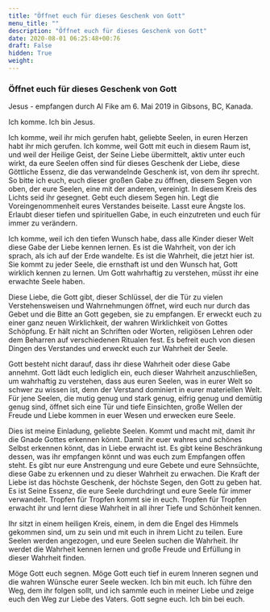 ```yaml
---
title: "Öffnet euch für dieses Geschenk von Gott"
menu_title: ""
description: "Öffnet euch für dieses Geschenk von Gott"
date: 2020-08-01 06:25:48+00:76
draft: False
hidden: True
weight:
---
```

### Öffnet euch für dieses Geschenk von Gott

Jesus - empfangen durch Al Fike am 6. Mai 2019 in Gibsons, BC, Kanada.

Ich komme. Ich bin Jesus.

Ich komme, weil ihr mich gerufen habt, geliebte Seelen, in euren Herzen habt ihr mich gerufen. Ich komme, weil Gott mit euch in diesem Raum ist, und weil der Heilige Geist, der Seine Liebe übermittelt, aktiv unter euch wirkt, da eure Seelen offen sind für dieses Geschenk der Liebe, diese Göttliche Essenz, die das verwandelnde Geschenk ist, von dem ihr sprecht. So bitte ich euch, euch dieser großen Gabe zu öffnen, diesem Segen von oben, der eure Seelen, eine mit der anderen, vereinigt. In diesem Kreis des Lichts seid ihr gesegnet. Gebt euch diesem Segen hin. Legt die Voreingenommenheit eures Verstandes beiseite. Lasst eure Ängste los. Erlaubt dieser tiefen und spirituellen Gabe, in euch einzutreten und euch für immer zu verändern.  

Ich komme, weil ich den tiefen Wunsch habe, dass alle Kinder dieser Welt diese Gabe der Liebe kennen lernen. Es ist die Wahrheit, von der ich sprach, als ich auf der Erde wandelte. Es ist die Wahrheit, die jetzt hier ist. Sie kommt zu jeder Seele, die ernsthaft ist und den Wunsch hat, Gott wirklich kennen zu lernen. Um Gott wahrhaftig zu verstehen, müsst ihr eine erwachte Seele haben.

Diese Liebe, die Gott gibt, dieser Schlüssel, der die Tür zu vielen Verstehensweisen und Wahrnehmungen öffnet, wird euch nur durch das Gebet und die Bitte an Gott gegeben, sie zu empfangen. Er erweckt euch zu einer ganz neuen Wirklichkeit, der wahren Wirklichkeit von Gottes Schöpfung. Er hält nicht an Schriften oder Worten, religiösen Lehren oder dem Beharren auf verschiedenen Ritualen fest. Es befreit euch von diesen Dingen des Verstandes und erweckt euch zur Wahrheit der Seele.

Gott besteht nicht darauf, dass ihr diese Wahrheit oder diese Gabe annehmt. Gott lädt euch lediglich ein, euch dieser Wahrheit anzuschließen, um wahrhaftig zu verstehen, dass aus euren Seelen, was in eurer Welt so schwer zu wissen ist, denn der Verstand dominiert in eurer materiellen Welt. Für jene Seelen, die mutig genug und stark genug, eifrig genug und demütig genug sind, öffnet sich eine Tür und tiefe Einsichten, große Wellen der Freude und Liebe kommen in euer Wesen und erwecken eure Seele.  

Dies ist meine Einladung, geliebte Seelen. Kommt und macht mit, damit ihr die Gnade Gottes erkennen könnt. Damit ihr euer wahres und schönes Selbst erkennen könnt, das in Liebe erwacht ist. Es gibt keine Beschränkung dessen, was ihr empfangen könnt und was euch zum Empfangen offen steht. Es gibt nur eure Anstrengung und eure Gebete und eure Sehnsüchte, diese Gabe zu erkennen und zu dieser Wahrheit zu erwachen. Die Kraft der Liebe ist das höchste Geschenk, der höchste Segen, den Gott zu geben hat. Es ist Seine Essenz, die eure Seele durchdringt und eure Seele für immer verwandelt. Tropfen für Tropfen kommt sie in euch. Tropfen für Tropfen erwacht ihr und lernt diese Wahrheit in all ihrer Tiefe und Schönheit kennen.  

Ihr sitzt in einem heiligen Kreis, einem, in dem die Engel des Himmels gekommen sind, um zu sein und mit euch in ihrem Licht zu teilen. Eure Seelen werden angezogen, und eure Seelen suchen die Wahrheit. Ihr werdet die Wahrheit kennen lernen und große Freude und Erfüllung in dieser Wahrheit finden.

Möge Gott euch segnen. Möge Gott euch tief in eurem Inneren segnen und die wahren Wünsche eurer Seele wecken. Ich bin mit euch. Ich führe den Weg, dem ihr folgen sollt, und ich sammle euch in meiner Liebe und zeige euch den Weg zur Liebe des Vaters. Gott segne euch. Ich bin bei euch.
